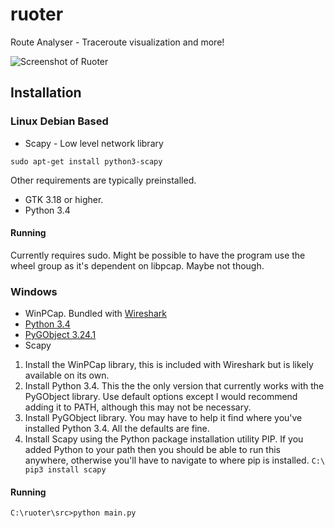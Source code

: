 # ruoter
Route Analyser - Traceroute visualization and more!

![Screenshot of Ruoter](/../screenshots/ruoter.png?raw=true "Shameless screenshot")

## Installation

### Linux Debian Based
- Scapy - Low level network library

`sudo apt-get install python3-scapy`

Other requirements are typically preinstalled.
- GTK 3.18 or higher.
- Python 3.4

#### Running
Currently requires sudo. Might be possible to have the program use the wheel
group as it's dependent on libpcap. Maybe not though.

### Windows
- WinPCap. Bundled with [Wireshark](https://www.wireshark.org "Go Deep.")
- [Python 3.4](https://www.python.org/downloads/release/python-341/)
- [PyGObject 3.24.1](https://sourceforge.net/projects/pygobjectwin32/files/)
- Scapy

1. Install the WinPCap library, this is included with Wireshark but is likely
available on its own.
2. Install Python 3.4. This the the only version that currently works with the
PyGObject library. Use default options except I would recommend adding it to 
PATH, although this may not be necessary.
3. Install PyGObject library. You may have to help it find where you've installed
Python 3.4. All the defaults are fine. 
4. Install Scapy using the Python package installation utility PIP. If you added 
Python to your path then you should be able to run this anywhere, otherwise 
you'll have to navigate to where pip is installed.
`C:\ pip3 install scapy`

#### Running
`C:\ruoter\src>python main.py`


